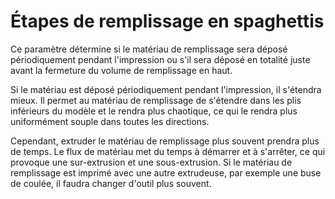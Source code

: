 Étapes de remplissage en spaghettis
===

Ce paramètre détermine si le matériau de remplissage sera déposé périodiquement pendant l'impression ou s'il sera déposé en totalité juste avant la fermeture du volume de remplissage en haut.

Si le matériau est déposé périodiquement pendant l'impression, il s'étendra mieux. Il permet au matériau de remplissage de s'étendre dans les plis inférieurs du modèle et le rendra plus chaotique, ce qui le rendra plus uniformément souple dans toutes les directions.

Cependant, extruder le matériau de remplissage plus souvent prendra plus de temps. Le flux de matériau met du temps à démarrer et à s'arrêter, ce qui provoque une sur-extrusion et une sous-extrusion. Si le matériau de remplissage est imprimé avec une autre extrudeuse, par exemple une buse de coulée, il faudra changer d'outil plus souvent.
